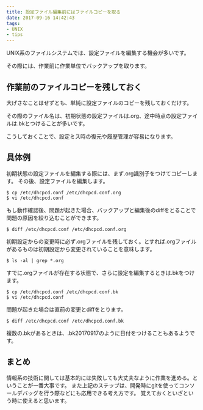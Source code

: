 ```yaml
---
title: 設定ファイル編集前にはファイルコピーを取る
date: 2017-09-16 14:42:43
tags:
- UNIX
- tips
---
```


UNIX系のファイルシステムでは、設定ファイルを編集する機会が多いです。

その際には、作業前に作業単位でバックアップを取ります。

## 作業前のファイルコピーを残しておく
大げさなことはせずとも、単純に設定ファイルのコピーを残しておくだけす。

その際のファイル名は、初期状態の設定ファイルは.org、途中時点の設定ファイルは.bkとつけることが多いです。

こうしておくことで、設定ミス時の復元や履歴管理が容易になります。

## 具体例
初期状態の設定ファイルを編集する際には、まず.org識別子をつけてコピーします。
その後、設定ファイルを編集します。

```
$ cp /etc/dhcpcd.conf /etc/dhcpcd.conf.org
$ vi /etc/dhcpcd.conf
```

もし動作確認後、問題が起きた場合、バックアップと編集後のdiffをとることで問題の原因を絞り込むことができます。

```
$ diff /etc/dhcpcd.conf /etc/dhcpcd.conf.org
```

初期設定からの変更時に必ず.orgファイルを残しておく。とすれば.orgファイルがあるものは初期設定から変更されていることを意味します。

```
$ ls -al | grep *.org
```

すでに.orgファイルが存在する状態で、さらに設定を編集するときは.bkをつけます。

```
$ cp /etc/dhcpcd.conf /etc/dhcpcd.conf.bk
$ vi /etc/dhcpcd.conf
```

問題が起きた場合は直前の変更とdiffをとります。

```
$ diff /etc/dhcpcd.conf /etc/dhcpcd.conf.bk
```

複数の.bkがあるときは、.bk20170917のように日付をつけることもあるようです。

## まとめ
情報系の技術に関しては基本的には失敗しても大丈夫なように作業を進める。ということが一番大事です。
また上記のステップは、開発時にgitを使ってコンソールデバッグを行う際などにも応用できる考え方です。
覚えておくといざという時に使えると思います。
